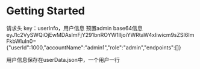 # Getting Started
请求头 key：userInfo，用户信息
预置admin base64信息 eyJ1c2VySWQiOjEwMDAsImFjY291bnROYW1lIjoiYWRtaW4xIiwicm9sZSI6ImFkbWluIn0=
{"userId":1000,"accountName":"admin1","role":"admin","endpoints":[]}

用户信息保存在userData.json中，一个用户一行
